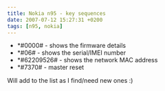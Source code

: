 ```yaml
---
title: Nokia n95 - key sequences
date: 2007-07-12 15:27:31 +0200
tags: [n95, nokia]
---
```



*  *#0000# - shows the firmware details
*  *#06# - shows the serial/IMEI number
*  *#62209526# - shows the network MAC address
*  *#7370# - master reset


Will add to the list as I find/need new ones :)
